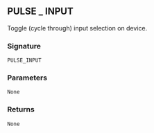 ## PULSE \_  INPUT

Toggle (cycle through) input selection on device.


### Signature

`PULSE_INPUT`


### Parameters

`None`


### Returns

`None`